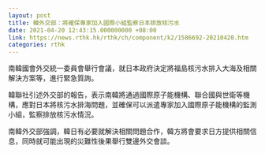 ```yaml
---
layout: post
title: 韓外交部：將確保專家加入國際小組監察日本排放核污水
date: 2021-04-20 12:43:15.000000000 +08:00
link: https://news.rthk.hk/rthk/ch/component/k2/1586692-20210420.htm
categories: rthk
---
```


南韓國會外交統一委員會舉行會議，就日本政府決定將福島核污水排入大海及相關解決方案等，進行緊急質詢。

韓聯社引述外交部的報告，表示南韓將通過國際原子能機構、聯合國與世衛等機構，應對日本將核污水排海問題，並確保可以派遣專家加入國際原子能機構的監測小組，監察排放核污水情況。

南韓外交部強調，韓日有必要就解決相關問題合作，韓方將會要求日方提供相關信息，同時就可能出現的災難性後果舉行雙邊外交會談。
